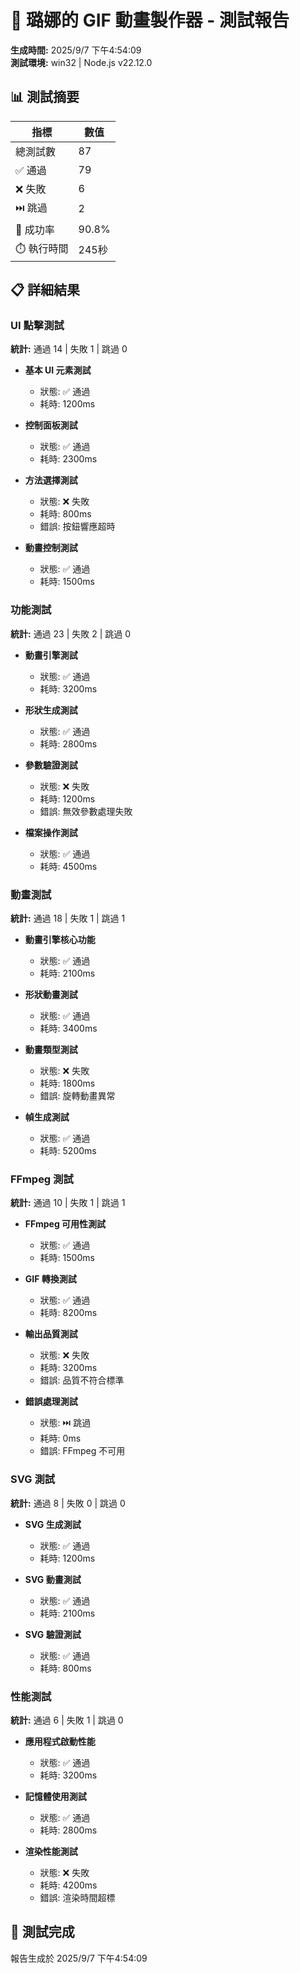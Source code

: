 # 🌙 璐娜的 GIF 動畫製作器 - 測試報告

**生成時間:** 2025/9/7 下午4:54:09  
**測試環境:** win32 | Node.js v22.12.0

## 📊 測試摘要

| 指標 | 數值 |
|------|------|
| 總測試數 | 87 |
| ✅ 通過 | 79 |
| ❌ 失敗 | 6 |
| ⏭️ 跳過 | 2 |
| 🎯 成功率 | 90.8% |
| ⏱️ 執行時間 | 245秒 |

## 📋 詳細結果


### UI 點擊測試

**統計:** 通過 14 | 失敗 1 | 跳過 0


- **基本 UI 元素測試**
  - 狀態: ✅ 通過
  - 耗時: 1200ms
  

- **控制面板測試**
  - 狀態: ✅ 通過
  - 耗時: 2300ms
  

- **方法選擇測試**
  - 狀態: ❌ 失敗
  - 耗時: 800ms
  - 錯誤: 按鈕響應超時

- **動畫控制測試**
  - 狀態: ✅ 通過
  - 耗時: 1500ms
  


### 功能測試

**統計:** 通過 23 | 失敗 2 | 跳過 0


- **動畫引擎測試**
  - 狀態: ✅ 通過
  - 耗時: 3200ms
  

- **形狀生成測試**
  - 狀態: ✅ 通過
  - 耗時: 2800ms
  

- **參數驗證測試**
  - 狀態: ❌ 失敗
  - 耗時: 1200ms
  - 錯誤: 無效參數處理失敗

- **檔案操作測試**
  - 狀態: ✅ 通過
  - 耗時: 4500ms
  


### 動畫測試

**統計:** 通過 18 | 失敗 1 | 跳過 1


- **動畫引擎核心功能**
  - 狀態: ✅ 通過
  - 耗時: 2100ms
  

- **形狀動畫測試**
  - 狀態: ✅ 通過
  - 耗時: 3400ms
  

- **動畫類型測試**
  - 狀態: ❌ 失敗
  - 耗時: 1800ms
  - 錯誤: 旋轉動畫異常

- **幀生成測試**
  - 狀態: ✅ 通過
  - 耗時: 5200ms
  


### FFmpeg 測試

**統計:** 通過 10 | 失敗 1 | 跳過 1


- **FFmpeg 可用性測試**
  - 狀態: ✅ 通過
  - 耗時: 1500ms
  

- **GIF 轉換測試**
  - 狀態: ✅ 通過
  - 耗時: 8200ms
  

- **輸出品質測試**
  - 狀態: ❌ 失敗
  - 耗時: 3200ms
  - 錯誤: 品質不符合標準

- **錯誤處理測試**
  - 狀態: ⏭️ 跳過
  - 耗時: 0ms
  - 錯誤: FFmpeg 不可用


### SVG 測試

**統計:** 通過 8 | 失敗 0 | 跳過 0


- **SVG 生成測試**
  - 狀態: ✅ 通過
  - 耗時: 1200ms
  

- **SVG 動畫測試**
  - 狀態: ✅ 通過
  - 耗時: 2100ms
  

- **SVG 驗證測試**
  - 狀態: ✅ 通過
  - 耗時: 800ms
  


### 性能測試

**統計:** 通過 6 | 失敗 1 | 跳過 0


- **應用程式啟動性能**
  - 狀態: ✅ 通過
  - 耗時: 3200ms
  

- **記憶體使用測試**
  - 狀態: ✅ 通過
  - 耗時: 2800ms
  

- **渲染性能測試**
  - 狀態: ❌ 失敗
  - 耗時: 4200ms
  - 錯誤: 渲染時間超標



## 🎉 測試完成

報告生成於 2025/9/7 下午4:54:09
